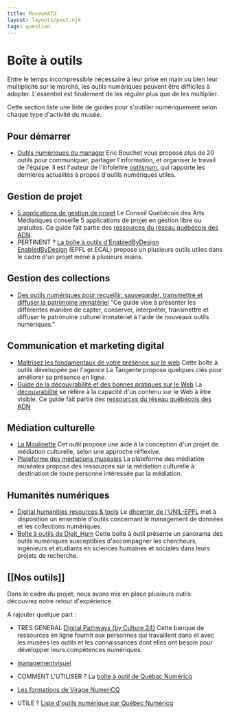 ```yaml
---
title: MuseumXTD
layout: layouts/post.njk
tags: question
---
```

# Boîte à outils
Entre le temps incompressible nécessaire à leur prise en main ou bien leur multiplicité sur le marché, les outils numériques peuvent être difficiles à adopter. L'essentiel est finalement de les réguler plus que de les multiplier.    

Cette section liste une liste de guides pour s'outiller numériquement selon chaque type d'activité du musée. 

## Pour démarrer
- [Outils numériques du manager](https://outilsnum.us16.list-manage.com/track/click?u=a58e88a35e86b513128facc00&id=9e7f3e507c&e=264b52892a)
  Eric Bouchet vous propose plus de 20 outils pour communiquer, partager l'information, et organiser le travail de l'équipe. Il est l'auteur de l'infolettre [outilsnum](https://outilsnum.fr/), qui rapporte les dernières actualités à propos d'outils numériques utiles. 

## Gestion de projet
- [5 applications de gestion de projet](https://www.cqam.org/activites/applications-de-gestion-de-projet/)
  Le Conseil Québécois des Arts Médiatiques conseille 5 applications de projet en gestion libre ou gratuites. Ce guide fait partie des [ressources du réseau québécois des ADN](http://www.pearltrees.com/cpourca/chroniques-des-adn/id29695737).   
- PERTINENT ? [La boîte à outils d'EnabledByDesign](https://enabledbydesign.ch/tools/)    
  [EnabledByDesign](https://enabledbydesign.ch/about-us) (EPFL et ECAL) propose un plusieurs outils utiles dans le cadre d'un projet mené à plusieurs mains.


## Gestion des collections
- [Des outils numériques pour recueillir, sauvegarder, transmettre et diffuser la patrimoine immatériel](https://www.culturecdq.ca/images/Annee_numerique/Guides/Guide_Patrimoine_Immateriel.pdf)
  "Ce guide vise à présenter les différentes manière de capter, conserver, interpréter, transmettre et diffuser le patrimoine culturel immatériel à l'aide de nouveaux outils numériques."

## Communication et marketing digital
- [Maîtrisez les fondamentaux de votre présence sur le web](https://www.latangente.io/boite-a-outils)
  Cette boîte à outils développée par l'agence La Tangente propose quelques clés pour améliorer sa présence en ligne. 
- [Guide de la découvrabilité et des bonnes pratiques sur le Web](https://culturelaval.ca/guide-decouvrabilite-bonnes-pratiques/)
  La [découvrabilité](https://fr.wiktionary.org/wiki/d%C3%A9couvrabilit%C3%A9) se réfère à la capacité d'un contenu sur le Web à être visible. Ce guide fait partie des [ressources du réseau québécois des ADN](http://www.pearltrees.com/cpourca/chroniques-des-adn/id29695737)

## Médiation culturelle
- [La Moulinette](https://www.lamoulinette.ch/)
  Cet outil propose une aide à la conception d'un projet de médiation culturelle, selon une approche réflexive. 
- [Plateforme des médiations muséales](http://www.plateforme-mediation-museale.fr/ressources)
  La plateforme des médiation muséales propose des ressources sur la médiation culturelle à destination de toute personne intéressée par la médiation. 

## Humanités numériques 
- [Digital humanities resources & tools](https://dhcenter-unil-epfl.ch/en/resources/)
  Le [dhcenter de l'UNIL-EPFL](https://dhcenter-unil-epfl.ch/) met à disposition un ensemble d'outils concernant le management de données et les collections numériques. 
- [Boîte à outils de Digit_Hum](https://digithum.huma-num.fr/ressources/boiteaoutils/)
  Cette boîte à outil présente un panorama des outils numériques susceptibles d'accompagner les chercheurs, ingénieurs et étudiants en sciences humaines et sociales dans leurs projets de recherche.
  

## [[Nos outils]]
Dans le cadre du projet, nous avons mis en place plusieurs outils: découvrez notre retour d'expérience. 


A rajouter quelque part : 
- TRES GENERAL [Digital Pathways (by Culture 24)](https://digipathways.co.uk/resources/)
  Cette banque de ressources en ligne fournit aux personnes qui travaillent dans et avec les musées les outils et les connaissances dont elles ont besoin pour développer leurs compétences numériques.

- [managementvisuel](https://www.managementvisuel.fr/)
- COMMENT L'UTILISER ? La [boîte à outil de Québac Numéricq](https://quebecnumerique.com/boite-outils/)
- [Les formations de Virage NumeriCQ](https://viragenumeriqc.com/formations/)
- UTILE ? [Liste d'outils numérique par Québec Numéricq](https://quebecnumerique.com/boite-outils/#tab-143-0)